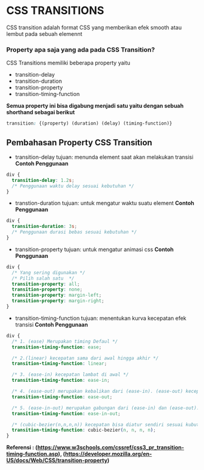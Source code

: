 # CSS TRANSITIONS

CSS transition adalah format CSS yang memberikan efek smooth atau lembut pada sebuah elemennt  

### Property apa saja yang ada pada CSS Transition?

CSS Transitions memiliki beberapa property yaitu

- transition-delay
- transition-duration
- transition-property
- transition-timing-function

**Semua property ini bisa digabung menjadi satu yaitu dengan sebuah shorthand sebagai berikut**

```css
transition: {(property) (duration) (delay) (timing-function)}
```

## Pembahasan Property CSS Transition

- transition-delay
  tujuan: menunda element saat akan melakukan transisi
  **Contoh Penggunaan**

```css
div {
  transition-delay: 1.2s;
  /* Penggunaan waktu delay sesuai kebutuhan */
}
```

- transtion-duration
  tujuan: untuk mengatur waktu suatu element
  **Contoh Penggunaan**

```css
div {
  transition-duration: 3s;
  /* Penggunaan durasi bebas sesuai kebutuhan */
}
```

- transition-property
  tujuan: untuk mengatur animasi css
  **Contoh Penggunaan**

```css
div {
  /* Yang sering digunakan */
  /* Pilih salah satu  */
  transition-property: all;
  transition-property: none;
  transition-property: margin-left;
  transition-property: margin-right;
}
```

- transition-timing-function
  tujuan: menentukan kurva kecepatan efek transisi
  **Contoh Penggunaan**

```css
div {
  /* 1. (ease) Merupakan timing Defaul */
  transition-timing-function: ease;

  /* 2.(linear) kecepatan sama dari awal hingga akhir */
  transition-timing-function: linear;

  /* 3. (ease-in) kecepatan lambat di awal */
  transition-timing-function: ease-in;

  /* 4. (ease-out) merupakan kebalikan dari (ease-in). (ease-out) kecepatan lambat di akhir */
  transition-timing-function: ease-out;

  /* 5. (ease-in-out) merupakan gabungan dari (ease-in) dan (ease-out).(ease-in-out) kecepatan awal dak akhir lambat */
  transition-timing-function: ease-in-out;

  /* (cubic-bezier(n,n,n,n)) kecepatan bisa diatur sendiri sesuai kubutuhan */
  transition-timing-function: cubic-bezier(n, n, n, n);
}
```

**Referensi : (https://www.w3schools.com/cssref/css3_pr_transition-timing-function.asp), (https://developer.mozilla.org/en-US/docs/Web/CSS/transition-property)**
